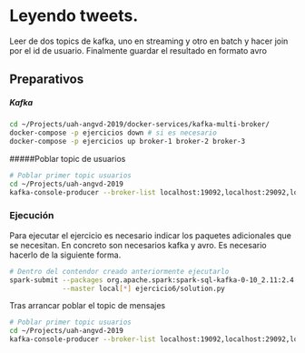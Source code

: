 # Leyendo tweets.

Leer de dos topics de kafka, uno en streaming y otro en batch y hacer join por el id de
usuario. Finalmente guardar el resultado en formato avro


## Preparativos

##### Kafka
```bash
cd ~/Projects/uah-angvd-2019/docker-services/kafka-multi-broker/
docker-compose -p ejercicios down # si es necesario
docker-compose -p ejercicios up broker-1 broker-2 broker-3
```

#####Poblar topic de usuarios
```bash
# Poblar primer topic usuarios
cd ~/Projects/uah-angvd-2019
kafka-console-producer --broker-list localhost:19092,localhost:29092,localhost:39092 --topic users < files/users
```

### Ejecución

Para ejecutar el ejercicio es necesario indicar los paquetes adicionales que se necesitan. En concreto
son necesarios kafka y avro. Es necesario hacerlo de la siguiente forma.

```bash
# Dentro del contendor creado anteriormente ejecutarlo
spark-submit --packages org.apache.spark:spark-sql-kafka-0-10_2.11:2.4.0,org.apache.spark:spark-avro_2.11:2.4.0 \
             --master local[*] ejercicio6/solution.py
```
Tras arrancar poblar el topic de mensajes

```bash
# Poblar primer topic usuarios
cd ~/Projects/uah-angvd-2019
kafka-console-producer --broker-list localhost:19092,localhost:29092,localhost:39092 --topic tweets < files/messages
```
